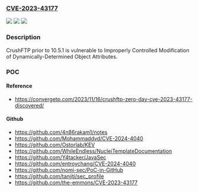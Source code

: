 ### [CVE-2023-43177](https://cve.mitre.org/cgi-bin/cvename.cgi?name=CVE-2023-43177)
![](https://img.shields.io/static/v1?label=Product&message=n%2Fa&color=blue)
![](https://img.shields.io/static/v1?label=Version&message=n%2Fa&color=blue)
![](https://img.shields.io/static/v1?label=Vulnerability&message=n%2Fa&color=brighgreen)

### Description

CrushFTP prior to 10.5.1 is vulnerable to Improperly Controlled Modification of Dynamically-Determined Object Attributes.

### POC

#### Reference
- https://convergetp.com/2023/11/16/crushftp-zero-day-cve-2023-43177-discovered/

#### Github
- https://github.com/4n86rakam1/notes
- https://github.com/Mohammaddvd/CVE-2024-4040
- https://github.com/Ostorlab/KEV
- https://github.com/WhileEndless/NucleiTemplateDocumentation
- https://github.com/Y4tacker/JavaSec
- https://github.com/entroychang/CVE-2024-4040
- https://github.com/nomi-sec/PoC-in-GitHub
- https://github.com/tanjiti/sec_profile
- https://github.com/the-emmons/CVE-2023-43177

